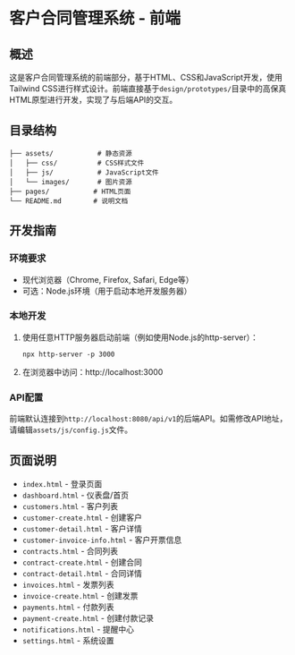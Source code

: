 # 客户合同管理系统 - 前端

## 概述

这是客户合同管理系统的前端部分，基于HTML、CSS和JavaScript开发，使用Tailwind CSS进行样式设计。前端直接基于`design/prototypes/`目录中的高保真HTML原型进行开发，实现了与后端API的交互。

## 目录结构

```
├── assets/           # 静态资源
│   ├── css/          # CSS样式文件
│   ├── js/           # JavaScript文件
│   └── images/       # 图片资源
├── pages/           # HTML页面
└── README.md        # 说明文档
```

## 开发指南

### 环境要求

- 现代浏览器（Chrome, Firefox, Safari, Edge等）
- 可选：Node.js环境（用于启动本地开发服务器）

### 本地开发

1. 使用任意HTTP服务器启动前端（例如使用Node.js的http-server）：
   ```
   npx http-server -p 3000
   ```

2. 在浏览器中访问：http://localhost:3000

### API配置

前端默认连接到`http://localhost:8080/api/v1`的后端API。如需修改API地址，请编辑`assets/js/config.js`文件。

## 页面说明

- `index.html` - 登录页面
- `dashboard.html` - 仪表盘/首页
- `customers.html` - 客户列表
- `customer-create.html` - 创建客户
- `customer-detail.html` - 客户详情
- `customer-invoice-info.html` - 客户开票信息
- `contracts.html` - 合同列表
- `contract-create.html` - 创建合同
- `contract-detail.html` - 合同详情
- `invoices.html` - 发票列表
- `invoice-create.html` - 创建发票
- `payments.html` - 付款列表
- `payment-create.html` - 创建付款记录
- `notifications.html` - 提醒中心
- `settings.html` - 系统设置